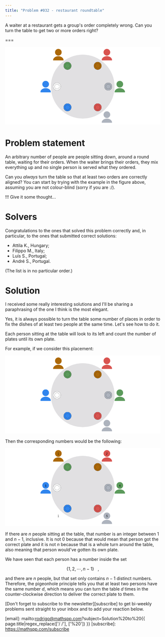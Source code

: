 ```yaml
---
title: "Problem #032 - restaurant roundtable"
---
```


A waiter at a restaurant gets a group's order completely wrong.
Can you turn the table to get two or more orders right?

===

![](thumbnail.png "A scheme of a possible configuration of the wrong orders.")


# Problem statement

An arbitrary number of people are people sitting down, around a round table,
waiting for their orders.
When the waiter brings their orders, they mix everything up and no single
person is served what they ordered.

Can you _always_ turn the table so that at least two orders are correctly aligned?
You can start by trying with the example in the figure above, assuming
you are not colour-blind (sorry if you are :/).

!!! Give it some thought...


# Solvers

Congratulations to the ones that solved this problem correctly and, in particular, to the ones
that submitted correct solutions:

 - Attila K., Hungary;
 - Filippo M., Italy;
 - Luís S., Portugal;
 - André S., Portugal.

(The list is in no particular order.)


# Solution

I received some really interesting solutions and I'll be sharing a paraphrasing
of the one I think is the most elegant.

Yes, it is always possible to turn the table some number of places
in order to fix the dishes of at least two people at the same time.
Let's see how to do it.

Each person sitting at the table will look to its left and count the number of
plates until its own plate.

For example, if we consider this placement:

![](thumbnail.png)

Then the corresponding numbers would be the following:

![](_roundtable_counts.png)

If there are $n$ people sitting at the table, that number is an integer
between $1$ and $n - 1$, inclusive.
It is not $0$ because that would mean that person got the correct plate
and it is not $n$ because that is a whole turn around the table, also
meaning that person would've gotten its own plate.

We have seen that each person has a number inside the set

$$
\{ 1, 2, \cdots, n-1 \} ~~~,
$$

and there are $n$ people, but that set only contains $n - 1$ distinct numbers.
Therefore, the pigeonhole principle tells you that at least two persons
have the same number $d$, which means you can turn the table $d$ times
in the counter-clockwise direction to deliver the correct plate to them.


[Don't forget to subscribe to the newsletter][subscribe] to get bi-weekly
problems sent straight to your inbox and to add your reaction below.

[email]: mailto:rodrigo@mathspp.com?subject=Solution%20to%20{{ page.title|regex_replace(['/ /'], ['%20']) }}
[subscribe]: https://mathspp.com/subscribe

